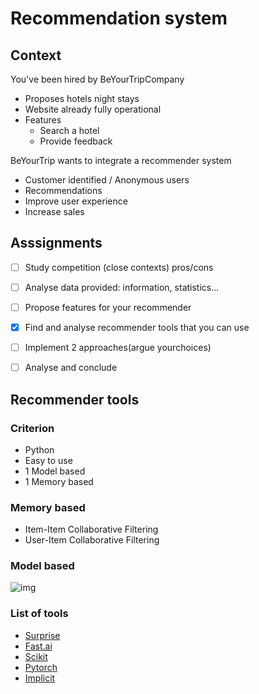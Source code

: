 # Recommendation system

## Context
You've been hired by BeYourTripCompany
- Proposes hotels night stays
- Website already fully operational
- Features
  - Search a hotel
  - Provide feedback
  
BeYourTrip wants to integrate a recommender system

- Customer identified / Anonymous users
- Recommendations
- Improve user experience
- Increase sales



## Asssignments

- [ ] Study competition (close contexts) pros/cons
- [ ] Analyse data provided:  information, statistics...
- [ ] Propose features for your recommender
- [x] Find and analyse recommender tools that you can use
- [ ] Implement 2 approaches(argue yourchoices)
- [ ] Analyse and conclude




## Recommender tools

### Criterion
- Python
- Easy to use
- 1 Model based
- 1 Memory based

### Memory based
- Item-Item Collaborative Filtering
- User-Item Collaborative Filtering


### Model based

![img](https://miro.medium.com/max/1348/1*0vyDJr3urOA6uy-39cr91g.png)


### List of tools
- [Surprise](http://surpriselib.com/)
- [Fast.ai](https://www.fast.ai/) 
- [Scikit](https://scikit-learn.org/stable/)
- [Pytorch](https://pytorch.org/)
- [Implicit](https://github.com/benfred/implicit)
